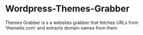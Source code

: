 # Wordpress-Themes-Grabber
Themes Grabber is s a websites grabber that fetches URLs from 'themetix.com' and extracts domain names from them.
